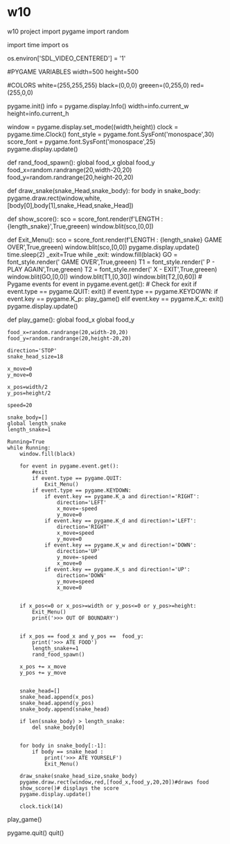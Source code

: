 # w10
w10 project
import pygame
import random

import time
import os

os.environ['SDL_VIDEO_CENTERED'] = '1'

#PYGAME VARIABLES
width=500
height=500

#COLORS
white=(255,255,255)
black=(0,0,0)
greeen=(0,255,0)
red=(255,0,0)

pygame.init()
info = pygame.display.Info()
width=info.current_w
height=info.current_h

window = pygame.display.set_mode((width,height))
clock = pygame.time.Clock()
font_style = pygame.font.SysFont('monospace',30)
score_font = pygame.font.SysFont('monospace',25)
pygame.display.update()

def rand_food_spawn():
    global food_x
    global food_y
    food_x=random.randrange(20,width-20,20)
    food_y=random.randrange(20,height-20,20)
    
def draw_snake(snake_Head,snake_body):
    for body in snake_body:
        pygame.draw.rect(window,white,[body[0],body[1],snake_Head,snake_Head])
        
def show_score():
    sco = score_font.render(f'LENGTH : {length_snake}',True,greeen)
    window.blit(sco,[0,0])
    
def Exit_Menu():
    sco = score_font.render(f'LENGTH : {length_snake}       GAME OVER',True,greeen)
    window.blit(sco,[0,0])
    pygame.display.update()
    time.sleep(2)
    _exit=True
    while _exit:
        window.fill(black)
        GO = font_style.render('  GAME  OVER',True,greeen)
        T1 = font_style.render(' P - PLAY AGAIN',True,greeen)
        T2 = font_style.render(' X -   EXIT',True,greeen)
        window.blit(GO,[0,0])
        window.blit(T1,[0,30])
        window.blit(T2,[0,60])
        # Pygame events
        for event in pygame.event.get():
            # Check for exit
            if event.type == pygame.QUIT:
                exit()
            if event.type == pygame.KEYDOWN:
                if event.key == pygame.K_p:
                    play_game()
                elif event.key == pygame.K_x:
                    exit()
        pygame.display.update()
    
def play_game():
    global food_x
    global food_y
    
    food_x=random.randrange(20,width-20,20)
    food_y=random.randrange(20,height-20,20)
    
    direction='STOP'
    snake_head_size=18

    x_move=0
    y_move=0

    x_pos=width/2
    y_pos=height/2

    speed=20

    snake_body=[]
    global length_snake
    length_snake=1
    
    Running=True
    while Running:
        window.fill(black)
        
        for event in pygame.event.get():
            #exit
            if event.type == pygame.QUIT:
                Exit_Menu()
            if event.type == pygame.KEYDOWN:
                if event.key == pygame.K_a and direction!='RIGHT':
                    direction='LEFT'
                    x_move=-speed
                    y_move=0
                if event.key == pygame.K_d and direction!='LEFT':
                    direction='RIGHT'
                    x_move=speed
                    y_move=0
                if event.key == pygame.K_w and direction!='DOWN':
                    direction='UP'
                    y_move=-speed 
                    x_move=0
                if event.key == pygame.K_s and direction!='UP':
                    direction='DOWN'
                    y_move=speed
                    x_move=0
                    
    
        if x_pos<=0 or x_pos>=width or y_pos<=0 or y_pos>=height:
            Exit_Menu()
            print('>>> OUT OF BOUNDARY')
        
      
        if x_pos == food_x and y_pos ==  food_y:
            print('>>> ATE FOOD')
            length_snake+=1
            rand_food_spawn()
            
        x_pos += x_move
        y_pos += y_move
        

        snake_head=[]
        snake_head.append(x_pos)
        snake_head.append(y_pos)
        snake_body.append(snake_head)
        
        if len(snake_body) > length_snake:
            del snake_body[0]
            
  
        for body in snake_body[:-1]:
            if body == snake_head :
                print('>>> ATE YOURSELF')
                Exit_Menu()
                
        draw_snake(snake_head_size,snake_body)
        pygame.draw.rect(window,red,[food_x,food_y,20,20])#draws food
        show_score()# displays the score
        pygame.display.update()
        
        clock.tick(14)

play_game()
    
pygame.quit()
quit()
